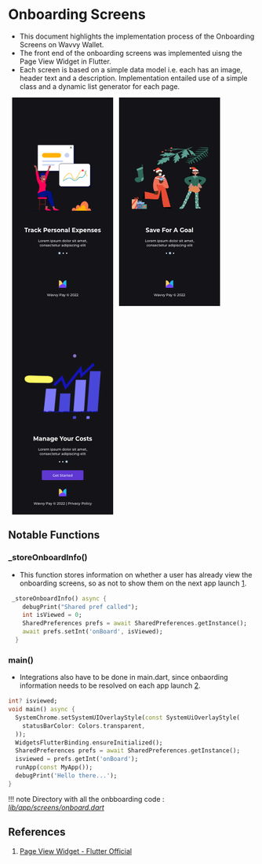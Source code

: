 # Onboarding Screens

- This document highlights the implementation process of the Onboarding Screens on Wavvy Wallet. 
- The front end of the onboarding screens was implemented uisng the Page View Widget in Flutter. 
- Each screen is based on a simple data model i.e. each has an image, header text and a description. Implementation entailed use of a simple class and a dynamic list generator for each page.

<div class="row">
  <div class="column">
    <img src="../images/designs/onboard1.png">
    <img src="../images/designs/onboard2.png">
    <img src="../images/designs/onboard3.png">
  </div>
  </div>

## Notable Functions

### _storeOnboardInfo()

- This function stores information on whether a user has already view the onboarding screens, so as not to show them on the next app launch [1].
  
```dart title="onboard.dart" linenums="1"
 _storeOnboardInfo() async {
    debugPrint("Shared pref called");
    int isViewed = 0;
    SharedPreferences prefs = await SharedPreferences.getInstance();
    await prefs.setInt('onBoard', isViewed);
  }

```

### main()

- Integrations also have to be done in main.dart, since onbaording information needs to be resolved on each app launch [2].

```dart  hl_lines="1 7" title="main.dart" linenums="1"
int? isviewed;
void main() async {
  SystemChrome.setSystemUIOverlayStyle(const SystemUiOverlayStyle(
    statusBarColor: Colors.transparent,
  ));
  WidgetsFlutterBinding.ensureInitialized();
  SharedPreferences prefs = await SharedPreferences.getInstance();
  isviewed = prefs.getInt('onBoard');
  runApp(const MyApp());
  debugPrint('Hello there...');
}
```

!!! note
    Directory with all the onbboarding code : *[lib/app/screens/onboard.dart][1]*

  
## References
1. [Page View Widget - Flutter Official](https://www.youtube.com/watch?v=J1gE9xvph-A)

[1]: https://github.com/sisitech/expense_tracker/blob/ec0b399e4c5f3406ea9d6742e27b74e55bc3f7b9/lib/app/screens/onboard.dart
[2]: https://github.com/sisitech/expense_tracker/blob/6a60113dd7f39a2437574b924f3a9ee6970198e9/lib/main.dart

<style>
    .row {
  display: flex;
  flex-wrap: wrap;
  padding: 0 4px;
}

.column {
  flex: 50%;
  padding: 0 4px;
}

.column img {
  margin-right: 8px;
  vertical-align: middle;
}
</style>